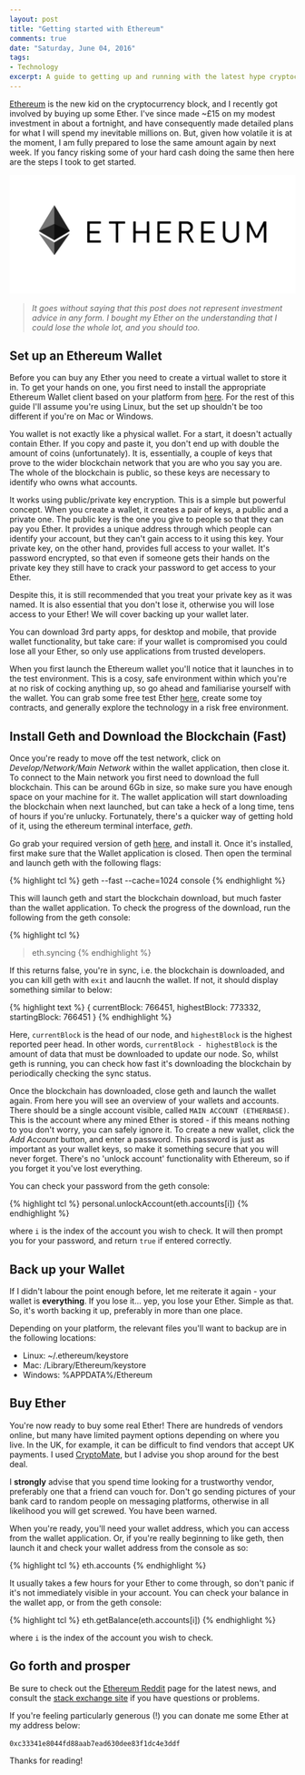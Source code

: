 ```yaml
---
layout: post
title: "Getting started with Ethereum"
comments: true
date: "Saturday, June 04, 2016"
tags:
- Technology
excerpt: A guide to getting up and running with the latest hype cryptocurrency
---
```


[Ethereum](https://www.ethereum.org) is the new kid on the cryptocurrency block, and I recently got involved by buying up some Ether. I've since made ~£15 on my modest investment in about a fortnight, and have consequently made detailed plans for what I will spend my inevitable millions on. But, given how volatile it is at the moment, I am fully prepared to lose the same amount again by next week. If you fancy risking some of your hard cash doing the same then here are the steps I took to get started.

![Ethereum](/images/eth_head.png)

> *It goes without saying that this post does not represent investment advice in any form. I bought my Ether on the understanding that I could lose the whole lot, and you should too.*


## Set up an Ethereum Wallet

Before you can buy any Ether you need to create a virtual wallet to store it in. To get your hands on one, you first need to install the appropriate Ethereum Wallet client based on your platform from [here](https://github.com/ethereum/mist/releases). For the rest of this guide I'll assume you're using Linux, but the set up shouldn't be too different if you're on Mac or Windows.

You wallet is not exactly like a physical wallet. For a start, it doesn't actually contain Ether. If you copy and paste it, you don't end up with double the amount of coins (unfortunately). It is, essentially, a couple of keys that prove to the wider blockchain network that you are who you say you are. The whole of the blockchain is public, so these keys are necessary to identify who owns what accounts.

It works using public/private key encryption. This is a simple but powerful concept. When you create a wallet, it creates a pair of keys, a public and a private one. The public key is the one you give to people so that they can pay you Ether. It provides a unique address through which people can identify your account, but they can't gain access to it using this key. Your private key, on the other hand, provides full access to your wallet. It's password encrypted, so that even if someone gets their hands on the private key they still have to crack your password to get access to your Ether.

Despite this, it is still recommended that you treat your private key as it was named. It is also essential that you don't lose it, otherwise you will lose access to your Ether! We will cover backing up your wallet later.

You can download 3rd party apps, for desktop and mobile, that provide wallet functionality, but take care: if your wallet is compromised you could lose all your Ether, so only use applications from trusted developers.

When you first launch the Ethereum wallet you'll notice that it launches in to the test environment. This is a cosy, safe environment within which you're at no risk of cocking anything up, so go ahead and familiarise yourself with the wallet. You can grab some free test Ether [here](https://test.ether.camp/), create some toy contracts, and generally explore the technology in a risk free environment.


## Install Geth and Download the Blockchain (Fast)

Once you're ready to move off the test network, click on *Develop/Network/Main Network* within the wallet application, then close it. To connect to the Main network you first need to download the full blockchain. This can be around 6Gb in size, so make sure you have enough space on your machine for it. The wallet application will start downloading the blockchain when next launched, but can take a heck of a long time, tens of hours if you're unlucky. Fortunately, there's a quicker way of getting hold of it, using the ethereum terminal interface, *geth*.

Go grab your required version of geth [here](https://www.ethereum.org/cli), and install it. Once it's installed, first make sure that the Wallet application is closed. Then open the terminal and launch geth with the following flags:

{% highlight tcl %}
geth --fast --cache=1024 console
{% endhighlight %}

This will launch geth and start the blockchain download, but much faster than the wallet application. To check the progress of the download, run the following from the geth console:

{% highlight tcl %}
> eth.syncing
{% endhighlight %}

If this returns false, you're in sync, i.e. the blockchain is downloaded, and you can kill geth with `exit` and laucnh the wallet. If not, it should display something similar to below:

{% highlight text %}
{
  currentBlock: 766451,
  highestBlock: 773332,
  startingBlock: 766451
}
{% endhighlight %}

Here, `currentBlock` is the head of our node, and `highestBlock` is the highest reported peer head. In other words, `currentBlock - highestBlock` is the amount of data that must be downloaded to update our node. So, whilst geth is running, you can check how fast it's downloading the blockchain by periodically checking the sync status.

Once the blockchain has downloaded, close geth and launch the wallet again. From here you will see an overview of your wallets and accounts. There should be a single account visible, called `MAIN ACCOUNT (ETHERBASE)`. This is the account where any mined Ether is stored - if this means nothing to you don't worry, you can safely ignore it. To create a new wallet, click the *Add Account* button, and enter a password. This password is just as important as your wallet keys, so make it something secure that you will never forget. There's no 'unlock account' functionality with Ethereum, so if you forget it you've lost everything.

You can check your password from the geth console:

{% highlight tcl %}
personal.unlockAccount(eth.accounts[i])
{% endhighlight %}

where `i` is the index of the account you wish to check. It will then prompt you for your password, and return `true` if entered correctly.

## Back up your Wallet

If I didn't labour the point enough before, let me reiterate it again - your wallet is **everything**. If you lose it... yep, you lose your Ether. Simple as that. So, it's worth backing it up, preferably in more than one place.

Depending on your platform, the relevant files you'll want to backup are in the following locations:

- Linux: ~/.ethereum/keystore
- Mac: /Library/Ethereum/keystore
- Windows: %APPDATA%/Ethereum

## Buy Ether

You're now ready to buy some real Ether! There are hundreds of vendors online, but many have limited payment options depending on where you live. In the UK, for example, it can be difficult to find vendors that accept UK payments. I used [CryptoMate](https://cryptomate.co.uk/buy-ethereum/), but I advise you shop around for the best deal.

I **strongly** advise that you spend time looking for a trustworthy vendor, preferably one that a friend can vouch for. Don't go sending pictures of your bank card to random people on messaging platforms, otherwise in all likelihood you will get screwed. You have been warned.

When you're ready, you'll need your wallet address, which you can access from the wallet application. Or, if you're really beginning to like geth, then launch it and check your wallet address from the console as so:

{% highlight tcl %}
eth.accounts
{% endhighlight %}

It usually takes a few hours for your Ether to come through, so don't panic if it's not immediately visible in your account. You can check your balance in the wallet app, or from the geth console:

{% highlight tcl %}
eth.getBalance(eth.accounts[i])
{% endhighlight %}

where `i` is the index of the account you wish to check.

## Go forth and prosper

Be sure to check out the [Ethereum Reddit](https://www.reddit.com/r/ethereum) page for the latest news, and consult the [stack exchange site](http://ethereum.stackexchange.com/) if you have questions or problems.

If you're feeling particularly generous (!) you can donate me some Ether at my address below:

`0xc33341e8044fd88aab7ead630dee83f1dc4e3ddf`

Thanks for reading!
